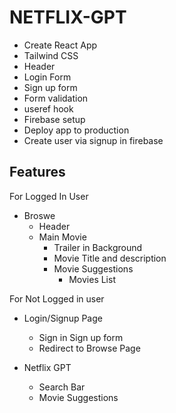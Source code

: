 # NETFLIX-GPT

- Create React App
- Tailwind CSS
- Header
- Login Form
- Sign up form
- Form validation
- useref hook
- Firebase setup
- Deploy app to production
- Create user via signup in firebase

## Features

For Logged In User
- Broswe
    - Header
    - Main Movie
        - Trailer in Background
        - Movie Title and description
        - Movie Suggestions
            - Movies List

For Not Logged in user
- Login/Signup Page
    - Sign in Sign up form
    - Redirect to Browse Page

- Netflix GPT
    - Search Bar
    - Movie Suggestions